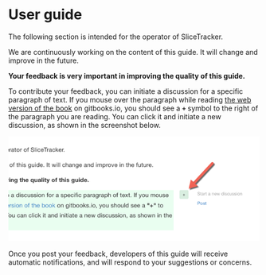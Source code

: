 # User guide

The following section is intended for the operator of SliceTracker.

We are continuously working on the content of this guide. It will change and improve in the future.

**Your feedback is very important in improving the quality of this guide.**

To contribute your feedback, you can initiate a discussion for a specific paragraph of text. If you mouse over the paragraph while reading [the web version of the book](https://fedorov.gitbooks.io/slicetracker/content/) on gitbooks.io, you should see a **`+`** symbol to the right of the paragraph you are reading. You can click it and initiate a new discussion, as shown in the screenshot below. 

![](../images/gitbook_discussion.png)

Once you post your feedback, developers of this guide will receive automatic notifications, and will respond to your suggestions or concerns.


